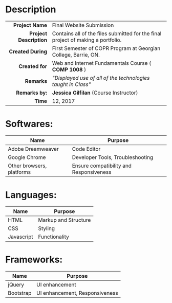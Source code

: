 # Description
|||
|-------------: | :------------- |
 **Project Name**                    | Final Website Submission|
 **Project Description**             | Contains all of the files submitted for the final project of making a portfolio. |
 **Created During**                  | First Semester of COPR Program at Georgian College, Barrie, ON. |
 **Created for**                     | Web and Internet Fundamentals Course ( **COMP 1008** ) |
 **Remarks**                         | _"Displayed use of all of the technologies taught in Class"_|
 **Remarks by:**                     | **Jessica Gilfilan** (Course Instructor)
 **Time** | 12, 2017

# Softwares:

|  Name  |Purpose | 
| ------------- | ------------- |
| Adobe Dreamweaver  | Code Editor  |
| Google Chrome   | Developer Tools, Troubleshooting  |
| Other browsers, platforms | Ensure compatibility and Responsiveness |

# Languages:

|  Name  |Purpose | 
| ------------- | ------------- |
| HTML  | Markup and Structure  |
| CSS   | Styling  |
| Javascript  | Functionality |

# Frameworks:

|  Name  |Purpose | 
| ------------- | ------------- |
| jQuery  | UI enhancement  |
| Bootstrap  | UI enhancement, Responsiveness  |


